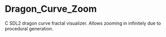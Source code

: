 # Dragon_Curve_Zoom
C SDL2 dragon curve fractal visualizer. Allows zooming in infinitely due to procedural generation.

